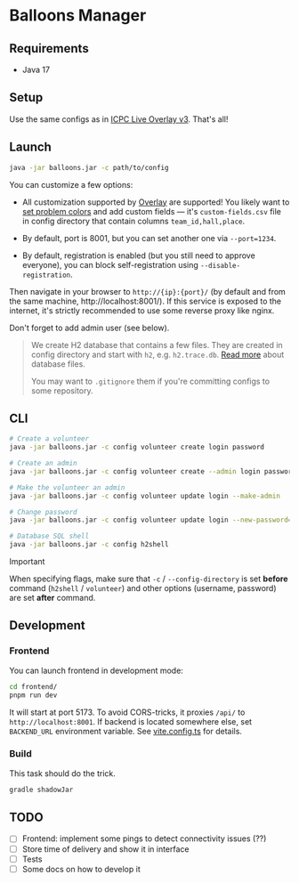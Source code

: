 # Balloons Manager

## Requirements

* Java 17

## Setup

Use the same configs as in [ICPC Live Overlay v3](https://github.com/icpc/live-v3). That's all!

## Launch

```bash
java -jar balloons.jar -c path/to/config
```

You can customize a few options:

* All customization supported by [Overlay](https://github.com/icpc/live-v3) are supported!
  You likely want to [set problem colors](https://github.com/icpc/live-v3/blob/main/docs/advanced.json.md#change-problem-info) and
  add custom fields — it's `custom-fields.csv` file in config directory that contain columns `team_id,hall,place`.

* By default, port is 8001, but you can set another one via `--port=1234`.

* By default, registration is enabled (but you still need to approve everyone), you can block self-registration using `--disable-registration`.

Then navigate in your browser to `http://{ip}:{port}/` (by default and from the same machine, http://localhost:8001/). If this service
is exposed to the internet, it's strictly recommended to use some reverse proxy like nginx.

Don't forget to add admin user (see below).

> We create H2 database that contains a few files. They are created in config directory and start with `h2`, e.g. `h2.trace.db`.
> [Read more](http://www.h2database.com/html/features.html#database_file_layout) about database files.
>  
> You may want to `.gitignore` them if you're committing configs to some repository.

## CLI

```bash
# Create a volunteer
java -jar balloons.jar -c config volunteer create login password

# Create an admin
java -jar balloons.jar -c config volunteer create --admin login password

# Make the volunteer an admin
java -jar balloons.jar -c config volunteer update login --make-admin

# Change password
java -jar balloons.jar -c config volunteer update login --new-password=password

# Database SQL shell
java -jar balloons.jar -c config h2shell
```

> [!IMPORTANT]
> When specifying flags, make sure that `-c` / `--config-directory` is set **before** command (`h2shell` / `volunteer`) and other options
> (username, password) are set **after** command.

## Development

### Frontend

You can launch frontend in development mode:

```bash
cd frontend/
pnpm run dev
```

It will start at port 5173. To avoid CORS-tricks, it proxies `/api/` to `http://localhost:8001`. If backend is located somewhere else,
set `BACKEND_URL` environment variable. See [vite.config.ts](frontend/vite.config.ts) for details.

### Build

This task should do the trick.

```bash
gradle shadowJar
```

## TODO

- [ ] Frontend: implement some pings to detect connectivity issues (??)
- [ ] Store time of delivery and show it in interface
- [ ] Tests
- [ ] Some docs on how to develop it
